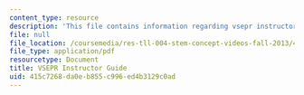 ```yaml
---
content_type: resource
description: 'This file contains information regarding vsepr instructor guide. '
file: null
file_location: /coursemedia/res-tll-004-stem-concept-videos-fall-2013/415c7268da0eb855c996ed4b3129c0ad_MITRES_TLL-004F13_VSGuide.pdf
file_type: application/pdf
resourcetype: Document
title: VSEPR Instructor Guide
uid: 415c7268-da0e-b855-c996-ed4b3129c0ad
---
```

